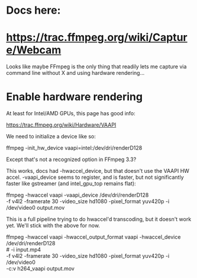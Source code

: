 # Docs here:
# https://trac.ffmpeg.org/wiki/Capture/Webcam

Looks like maybe FFmpeg is the only thing that readily lets me capture via
command line without X and using hardware rendering...

# Enable hardware rendering

At least for Intel/AMD GPUs, this page has good info:

https://trac.ffmpeg.org/wiki/Hardware/VAAPI

We need to initialize a device like so:

  ffmpeg -init_hw_device vaapi=intel:/dev/dri/renderD128

Except that's not a recognized option in FFmpeg 3.3?

This works, docs had -hwaccel_device, but that doesn't use the VAAPI HW accel.
-vaapi_device seems to register, and is faster, but not significantly faster
like gstreamer (and intel_gpu_top remains flat):

  ffmpeg -hwaccel vaapi -vaapi_device /dev/dri/renderD128 \
    -f v4l2 -framerate 30 -video_size hd1080 -pixel_format yuv420p -i /dev/video0 output.mov

This is a full pipeline trying to do hwaccel'd transcoding, but it doesn't work
yet. We'll stick with the above for now.

  ffmpeg -hwaccel vaapi -hwaccel_output_format vaapi -hwaccel_device /dev/dri/renderD128 \
    # -i input.mp4 \
    -f v4l2 -framerate 30 -video_size hd1080 -pixel_format yuv420p -i /dev/video0 \
    -c:v h264_vaapi output.mov
